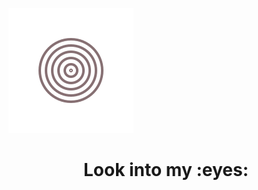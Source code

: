 ![giorgosart banner](https://github.com/giorgosart/giorgosart/raw/master/assets/anim.svg)
<h1 align="center">Look into my :eyes:</h1>
